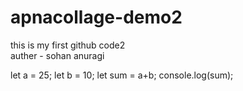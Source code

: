 # apnacollage-demo2
this is my first github code2
<br>
auther - sohan anuragi

let a = 25;
let b = 10;
let sum = a+b;
console.log(sum);
